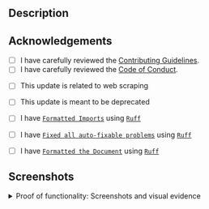## Description
<!-- Provide a clear and comprehensive description of the changes, including references to related issues if applicable. -->

## Acknowledgements
- [ ] I have carefully reviewed the [Contributing Guidelines](https://github.com/0xyami/moderate/blob/main/.github/CONTRIBUTING.md).
- [ ] I have carefully reviewed the [Code of Conduct](https://github.com/0xyami/moderate/blob/main/.github/CODE_OF_CONDUCT.md).

<!-- Please select the most appropriate option. -->
- [ ] This update is related to web scraping

- [ ] This update is meant to be deprecated

- [ ] I have [`Formatted Imports`](../docs/Formatting.md#organize-imports-isort-compatible-import-sorting) using [`Ruff`](https://marketplace.visualstudio.com/items?itemName=charliermarsh.ruff)

- [ ] I have [`Fixed all auto-fixable problems`](../docs/Formatting.md#fix-all-automatically-fix-all-auto-fixable-violations) using [`Ruff`](https://marketplace.visualstudio.com/items?itemName=charliermarsh.ruff)

- [ ] I have [`Formatted the Document`](../docs/Formatting.md#format-document-black-compatible-code-formatting) using [`Ruff`](https://marketplace.visualstudio.com/items?itemName=charliermarsh.ruff)

## Screenshots
<details>
<summary> Proof of functionality: Screenshots and visual evidence </summary>

<!-- Include relevant screenshots to demonstrate that the changes are working as intended. -->
<!-- ![screenshot](INSERT_LINK_HERE) -->

</details>
